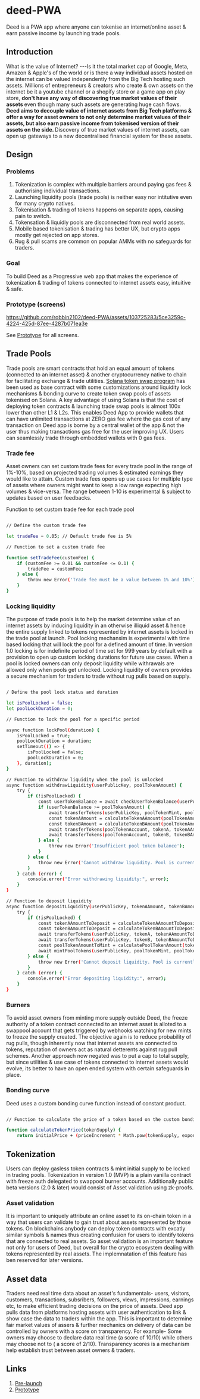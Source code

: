 # deed-PWA
Deed is a PWA app where anyone can tokenise an internet/online asset &amp; earn passive income by launching trade pools.

## Introduction

What is the value of Internet? ---Is it the total market cap of Google, Meta, Amazon & Apple's of the world or is there a way individual assets hosted on the internet can be valued independently from the Big Tech hosting such assets. Millions of entrepreneurs & creators who create & own assets on the internet be it a youtube channel or a shopify store or a game app on play store, <b> don't have any way of discovering true market values of their assets </b> even though many such assets are generating huge cash flows. <b> Deed aims to decouple value of internet assets from Big Tech platforms & offer a way for asset owners to not only determine market values of their assets, but also earn passive income from tokenised version of their assets on the side. </b> Discovery of true market values of internet assets, can open up gateways to a new decentralised financial system for these assets.


## Design

### Problems


1. Tokenization is complex with multiple barriers around paying gas fees & authorising individual transactions.
2. Launching liquidity pools (trade pools) is neither easy nor intitutive even for many crypto natives.
3. Tokenisation & trading of tokens happens on separate apps, causing pain to switch.
4. Tokensation & liquidiy pools are disconnected from real world assets.
5. Mobile based tokenisation & trading has better UX, but crypto apps mostly get rejected on app stores.
6. Rug & pull scams are common on popular AMMs with no safeguards for traders.

### Goal

To build Deed as a Progressive web app that makes the experience of tokenization & trading of tokens connected to internet assets easy, intuitive & safe.

### Prototype (screens)




https://github.com/robbin2102/deed-PWA/assets/103725283/5ce3259c-4224-425d-87ee-4287b071ea3e





See [Prototype](https://deed.so/version-test) for all screens.

## Trade Pools

Trade pools are smart contracts that hold an equal amount of tokens (connected to an internet asset) & another cryptocurrency native to chain for facilitating exchange & trade utilities. [Solana token swap program](https://spl.solana.com/token-swap) has been used as base contract with some customizations around liquidity lock mechanisms & bonding curve to create token swap pools of assets tokenised on Solana. A key advantage of using Solana is that the cost of deploying token contracts & launching trade swap pools is almost 100x lower than other L1 & L2s. This enables Deed App to provide wallets that can have unlimited transactions at ZERO gas fee where the gas cost of any transaction on Deed app is borne by a central wallet of the app & not the user thus making transactions gas free for the user improving UX. Users can seamlessly trade through embedded wallets with 0 gas fees.

### Trade fee

Asset owners can set custom trade fees for every trade pool in the range of 1%-10%, based on projected trading volumes & estimated earnings they would like to attain. Custom trade fees opens up use cases for multiple type of assets where owners might want to keep a low range expecting high volumes & vice-versa. The range between 1-10 is experimental & subject to updates based on user feedbacks.

Function to set custom trade fee for each trade pool

```bash

// Define the custom trade fee

let tradeFee = 0.05; // Default trade fee is 5%

// Function to set a custom trade fee

function setTradeFee(customFee) {
    if (customFee >= 0.01 && customFee <= 0.1) {
        tradeFee = customFee;
    } else {
        throw new Error('Trade fee must be a value between 1% and 10%');
    }
}

```

### Locking liquidity

The purpose of trade pools is to help the market determine value of an internet assets by inducing liquidity in an otherwise illiquid asset & hence the entire supply linked to tokens represented by internet assets is locked in the trade pool at launch. Pool locking mechansim is experimental with time based locking that will lock the pool for a defined amount of time. In version 1.0 locking is for indefinite period of time set for 999 years by default with a provision to open up custom locking durations for future use cases. When a pool is locked owners can only deposit liquidity while withrawals are allowed only when pools get unlocked. Locking liquidity of owners provides a secure mechanism for traders to trade without rug pulls based on supply. 

```bash

/ Define the pool lock status and duration

let isPoolLocked = false;
let poolLockDuration = 0;

// Function to lock the pool for a specific period

async function lockPool(duration) {
    isPoolLocked = true;
    poolLockDuration = duration;
    setTimeout(() => {
        isPoolLocked = false;
        poolLockDuration = 0;
    }, duration);
}

// Function to withdraw liquidity when the pool is unlocked
async function withdrawLiquidity(userPublicKey, poolTokenAmount) {
    try {
        if (!isPoolLocked) {
            const userTokenBalance = await checkUserTokenBalance(userPublicKey, poolTokenMint);
            if (userTokenBalance >= poolTokenAmount) {
                await transferTokens(userPublicKey, poolTokenMint, poolTokenAmount, poolTokenAccount);
                const tokenAAmount = calculateTokenAAmount(poolTokenAmount);
                const tokenBAmount = calculateTokenBAmount(poolTokenAmount);
                await transferTokens(poolTokenAccount, tokenA, tokenAAmount, userPublicKey);
                await transferTokens(poolTokenAccount, tokenB, tokenBAmount, userPublicKey);
            } else {
                throw new Error('Insufficient pool token balance');
            }
        } else {
            throw new Error('Cannot withdraw liquidity. Pool is currently locked');
        }
    } catch (error) {
        console.error("Error withdrawing liquidity:", error);
    }
}

// Function to deposit liquidity
async function depositLiquidity(userPublicKey, tokenAAmount, tokenBAmount) {
    try {
        if (!isPoolLocked) {
            const tokenAAmountToDeposit = calculateTokenAAmountToDeposit(tokenAAmount);
            const tokenBAmountToDeposit = calculateTokenBAmountToDeposit(tokenBAmount);
            await transferTokens(userPublicKey, tokenA, tokenAAmountToDeposit, poolTokenAccount);
            await transferTokens(userPublicKey, tokenB, tokenBAmountToDeposit, poolTokenAccount);
            const poolTokenAmountToMint = calculatePoolTokenAmount(tokenAAmountToDeposit, tokenBAmountToDeposit);
            await mintPoolTokens(userPublicKey, poolTokenMint, poolTokenAccount, poolTokenAmountToMint);
        } else {
            throw new Error('Cannot deposit liquidity. Pool is currently locked');
        }
    } catch (error) {
        console.error("Error depositing liquidity:", error);
    }
}
```


### Burners

To avoid asset owners from minting more supply outside Deed, the freeze authority of a token contract connected to an internet asset is alloted to a swappool account that gets triggered by webhooks watching for new mints to freeze the supply created. The objective again is to reduce probability of rug pulls, though inherently now that internet assets are connected to tokens, reputation of owners act as natural detterents against rug pull schemes. Another approach now negated was to put a cap to total supply, but since utilities & use case of tokens connected to internet assets would evolve, its better to have an open ended system with certain safeguards in place.

### Bonding curve

Deed uses a custom bonding curve function instead of constant product. 

```bash

// Function to calculate the price of a token based on the custom bonding curve

function calculateTokenPrice(tokenSupply) {
    return initialPrice + (priceIncrement * Math.pow(tokenSupply, exponent))
```


## Tokenization

Users can deploy gasless token contracts & mint initial supply to be locked in trading pools. Tokenization in version 1.0 (MVP) is a plain vanilla contract with freeze auth delegated to swappool burner accounts. Additionally public beta versions (2.0 & later) would consist of Asset validation using zk-proofs. 


### Asset validation 
It is important to uniquely attribute an online asset to its on-chain token in a way that users can validate to gain trust about assets represented by those tokens. On blockchains anybody can deploy token contracts with excatly similar symbols & names thus creating confusion for users to identify tokens that are connected to real assets. So asset validation is an important feature not only for users of Deed, but overall for the crypto ecosystem dealing with tokens represented by real assets. The implemnatation of this feature has ben reserved for later versions. 


## Asset data

Traders need real time data about an asset's fundamentals- users, visitors, customers, transactions,  subsribers, followers, views, impressions, earnings etc, to make efficient trading decisions on the price of assets. Deed app pulls data from platforms hosting assets with user authentication to link & show case the data to traders within the app. This is important to determine fair market values of assers & further mechanics on delivery of data can be controlled by owners with a score on transparency. For example- Some owners may choose to declare data real time (a score of 10/10) while others may choose not to ( a score of 2/10). Transparency scores is a mechanism help establish trust between asset owners & traders.

## Links

1. [Pre-launch](https://deed.so/pre-launch)
2. [Prototype](https://deed.so/version-test)


